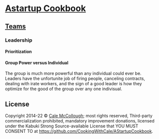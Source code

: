 # [Astartup Cookbook](../)

## [Teams](./)

### Leadership

#### Prioritization

#### Group Power versus Individual

The group is much more powerful than any individual could ever be. Leaders have the unfortunite job of firing people, canceling contracts, dealing with irate workers, and the sign of a good leader is how they optimize for the good of the group over any one indivisual.

## License

Copyright 2014-22 © [Cale McCollough](https://cookingwithcale.org); most rights reserved, Third-party commercialization prohibited, mandatory improvement donations, licensed under the Kabuki Strong Source-available License that YOU MUST CONSENT TO at <https://github.com/CookingWithCale/AStartupCookbook>.
